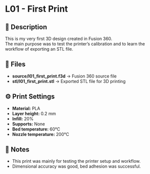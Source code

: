 # L01 - First Print

## 📌 Description
This is my very first 3D design created in Fusion 360.  
The main purpose was to test the printer’s calibration and to learn the workflow of exporting an STL file.  

## 📂 Files
- **source/l01_first_print.f3d** → Fusion 360 source file  
- **stl/l01_first_print.stl** → Exported STL file for 3D printing  

## ⚙️ Print Settings
- **Material:** PLA  
- **Layer height:** 0.2 mm  
- **Infill:** 20%  
- **Supports:** None  
- **Bed temperature:** 60°C  
- **Nozzle temperature:** 200°C  

## 📝 Notes
- This print was mainly for testing the printer setup and workflow.  
- Dimensional accuracy was good, bed adhesion was successful.  

